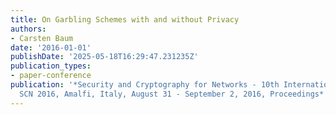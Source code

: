 ```yaml
---
title: On Garbling Schemes with and without Privacy
authors:
- Carsten Baum
date: '2016-01-01'
publishDate: '2025-05-18T16:29:47.231235Z'
publication_types:
- paper-conference
publication: '*Security and Cryptography for Networks - 10th International Conference,
  SCN 2016, Amalfi, Italy, August 31 - September 2, 2016, Proceedings*'
---
```

